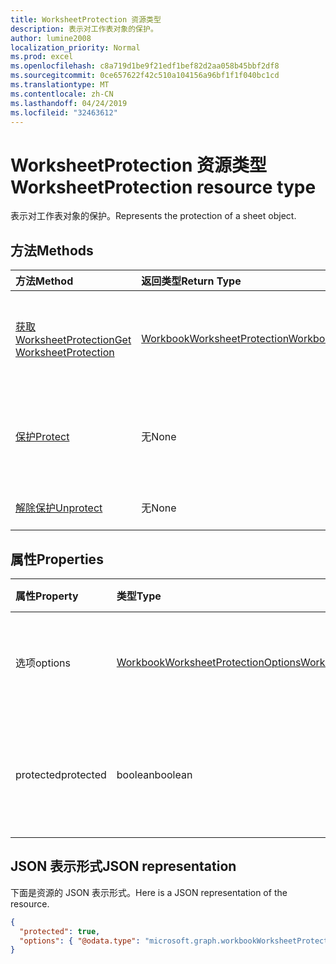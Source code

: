 ```yaml
---
title: WorksheetProtection 资源类型
description: 表示对工作表对象的保护。
author: lumine2008
localization_priority: Normal
ms.prod: excel
ms.openlocfilehash: c8a719d1be9f21edf1bef82d2aa058b45bbf2df8
ms.sourcegitcommit: 0ce657622f42c510a104156a96bf1f1f040bc1cd
ms.translationtype: MT
ms.contentlocale: zh-CN
ms.lasthandoff: 04/24/2019
ms.locfileid: "32463612"
---
```

# <a name="worksheetprotection-resource-type"></a><span data-ttu-id="b5afb-103">WorksheetProtection 资源类型</span><span class="sxs-lookup"><span data-stu-id="b5afb-103">WorksheetProtection resource type</span></span>

<span data-ttu-id="b5afb-104">表示对工作表对象的保护。</span><span class="sxs-lookup"><span data-stu-id="b5afb-104">Represents the protection of a sheet object.</span></span>


## <a name="methods"></a><span data-ttu-id="b5afb-105">方法</span><span class="sxs-lookup"><span data-stu-id="b5afb-105">Methods</span></span>

| <span data-ttu-id="b5afb-106">方法</span><span class="sxs-lookup"><span data-stu-id="b5afb-106">Method</span></span>           | <span data-ttu-id="b5afb-107">返回类型</span><span class="sxs-lookup"><span data-stu-id="b5afb-107">Return Type</span></span>    |<span data-ttu-id="b5afb-108">说明</span><span class="sxs-lookup"><span data-stu-id="b5afb-108">Description</span></span>|
|:---------------|:--------|:----------|
|[<span data-ttu-id="b5afb-109">获取 WorksheetProtection</span><span class="sxs-lookup"><span data-stu-id="b5afb-109">Get WorksheetProtection</span></span>](../api/worksheetprotection-get.md) | [<span data-ttu-id="b5afb-110">WorkbookWorksheetProtection</span><span class="sxs-lookup"><span data-stu-id="b5afb-110">WorkbookWorksheetProtection</span></span>](worksheetprotection.md) |<span data-ttu-id="b5afb-111">读取 worksheetProtection 对象的属性和关系。</span><span class="sxs-lookup"><span data-stu-id="b5afb-111">Read properties and relationships of worksheetProtection object.</span></span>|
|[<span data-ttu-id="b5afb-112">保护</span><span class="sxs-lookup"><span data-stu-id="b5afb-112">Protect</span></span>](../api/worksheetprotection-protect.md)|<span data-ttu-id="b5afb-113">无</span><span class="sxs-lookup"><span data-stu-id="b5afb-113">None</span></span>|<span data-ttu-id="b5afb-p101">保护工作表。如果工作表处于受保护状态，则会引发它。</span><span class="sxs-lookup"><span data-stu-id="b5afb-p101">Protect a worksheet. It throws if the worksheet has been protected.</span></span>|
|[<span data-ttu-id="b5afb-116">解除保护</span><span class="sxs-lookup"><span data-stu-id="b5afb-116">Unprotect</span></span>](../api/worksheetprotection-unprotect.md)|<span data-ttu-id="b5afb-117">无</span><span class="sxs-lookup"><span data-stu-id="b5afb-117">None</span></span>|<span data-ttu-id="b5afb-118">解除工作表保护</span><span class="sxs-lookup"><span data-stu-id="b5afb-118">Unprotect a worksheet</span></span>|

## <a name="properties"></a><span data-ttu-id="b5afb-119">属性</span><span class="sxs-lookup"><span data-stu-id="b5afb-119">Properties</span></span>
| <span data-ttu-id="b5afb-120">属性</span><span class="sxs-lookup"><span data-stu-id="b5afb-120">Property</span></span>     | <span data-ttu-id="b5afb-121">类型</span><span class="sxs-lookup"><span data-stu-id="b5afb-121">Type</span></span>   |<span data-ttu-id="b5afb-122">说明</span><span class="sxs-lookup"><span data-stu-id="b5afb-122">Description</span></span>|
|:---------------|:--------|:----------|
|<span data-ttu-id="b5afb-123">选项</span><span class="sxs-lookup"><span data-stu-id="b5afb-123">options</span></span>|[<span data-ttu-id="b5afb-124">WorkbookWorksheetProtectionOptions</span><span class="sxs-lookup"><span data-stu-id="b5afb-124">WorkbookWorksheetProtectionOptions</span></span>](worksheetprotectionoptions.md)|<span data-ttu-id="b5afb-125">工作表保护选项。</span><span class="sxs-lookup"><span data-stu-id="b5afb-125">Sheet protection options.</span></span> <span data-ttu-id="b5afb-126">只读。</span><span class="sxs-lookup"><span data-stu-id="b5afb-126">Read-only.</span></span>|
|<span data-ttu-id="b5afb-127">protected</span><span class="sxs-lookup"><span data-stu-id="b5afb-127">protected</span></span>|<span data-ttu-id="b5afb-128">boolean</span><span class="sxs-lookup"><span data-stu-id="b5afb-128">boolean</span></span>|<span data-ttu-id="b5afb-p103">表示该工作表是否受保护。只读。</span><span class="sxs-lookup"><span data-stu-id="b5afb-p103">Indicates if the worksheet is protected.  Read-only.</span></span>|

## <a name="json-representation"></a><span data-ttu-id="b5afb-131">JSON 表示形式</span><span class="sxs-lookup"><span data-stu-id="b5afb-131">JSON representation</span></span>

<span data-ttu-id="b5afb-132">下面是资源的 JSON 表示形式。</span><span class="sxs-lookup"><span data-stu-id="b5afb-132">Here is a JSON representation of the resource.</span></span>

<!--{
  "blockType": "resource",
  "optionalProperties": [],
  "baseType": "microsoft.graph.entity",
  "@odata.type": "microsoft.graph.workbookWorksheetProtection"
}-->

```json
{
  "protected": true,
  "options": { "@odata.type": "microsoft.graph.workbookWorksheetProtectionOptions" }
}

```

<!-- uuid: 8fcb5dbc-d5aa-4681-8e31-b001d5168d79
2015-10-25 14:57:30 UTC -->
<!-- {
  "type": "#page.annotation",
  "description": "WorksheetProtection resource",
  "keywords": "",
  "section": "documentation",
  "tocPath": ""
}-->
